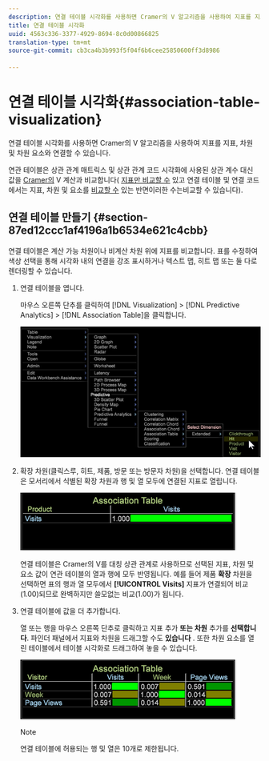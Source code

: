 ```yaml
---
description: 연결 테이블 시각화를 사용하면 Cramer의 V 알고리즘을 사용하여 지표를 지표, 차원 및 차원 요소와 연결할 수 있습니다.
title: 연결 테이블 시각화
uuid: 4563c336-3377-4929-8694-8c0d00866825
translation-type: tm+mt
source-git-commit: cb3ca4b3b993f5f04f6b6cee25850600ff3d8986

---
```



# 연결 테이블 시각화{#association-table-visualization}

연결 테이블 시각화를 사용하면 Cramer의 V 알고리즘을 사용하여 지표를 지표, 차원 및 차원 요소와 연결할 수 있습니다.

연관 테이블은 상관 관계 매트릭스 및 상관 관계 코드 시각화에 사용된 상관 계수 대신 값을 [Cramer의](https://docs.adobe.com/content/help/en/data-workbench/using/client/analysis-visualizations/correlation-analysis/c-correlation-analysis.html) V 계산과 비교합니다( [지표만 비교할 수](https://docs.adobe.com/content/help/en/data-workbench/using/client/analysis-visualizations/c-chord-visualization.html) 있고 연결 테이블 및 연결 코드에서는 지표, 차원 및 요소를 [비교할 수](../../../home/c-get-started/c-analysis-vis/associations-chord.md#concept-51d0bda998474dd5946cc2a9b8393445) 있는 반면이러한 수는비교할 수 있습니다).

## 연결 테이블 만들기 {#section-87ed12ccc1af4196a1b6534e621c4cbb}

연결 테이블은 계산 가능 차원이나 비계산 차원 위에 지표를 비교합니다. 표를 수정하여 색상 선택을 통해 시각화 내의 연결을 강조 표시하거나 텍스트 맵, 히트 맵 또는 둘 다로 렌더링할 수 있습니다.

1. 연결 테이블을 엽니다.

   마우스 오른쪽 단추를 클릭하여 [!DNL Visualization] > [!DNL Predictive Analytics] > [!DNL Association Table]을 클릭합니다.

   ![](assets/association_table.png)

1. 확장 차원(클릭스루, 히트, 제품, 방문 또는 방문자 차원)을 선택합니다. 연결 테이블은 모서리에서 식별된 확장 차원과 행 및 열 모두에 연결된 지표로 열립니다.

   ![](assets/association_table1.png)

   연결 테이블은 Cramer의 V를 대칭 상관 관계로 사용하므로 선택된 지표, 차원 및 요소 값이 연관 테이블의 열과 행에 모두 반영됩니다. 예를 들어 제품 **확장** 차원을 선택하면 표의 행과 열 모두에서 **[!UICONTROL Visits]** 지표가 연결되어 비교(1.00)되므로 완벽하지만 쓸모없는 비교(1.00)가 됩니다.

1. 연결 테이블에 값을 더 추가합니다.

   열 또는 행을 마우스 오른쪽 단추로 클릭하고 지표 추가 **또는 차원** 추가를 **선택합니다**. 파인더 패널에서 지표와 차원을 드래그할 수도 **있습니다** . 또한 차원 요소를 열린 테이블에서 테이블 시각화로 드래그하여 놓을 수 있습니다.

   ![](assets/association_table2.png)

   >[!NOTE]
   >
   >연결 테이블에 허용되는 행 및 열은 10개로 제한됩니다.

